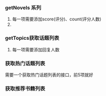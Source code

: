 ### getNovels 系列

1. 每一项需要添加score(评分)、count(评分人数)
2. 

### getTopics获取话题列表

1. 每一项需要添加回复人数

### 获取热门话题列表

需要一个获取热门话题列表的接口，前5项就好

### 获取推荐书籍列表
